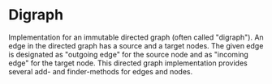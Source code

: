 # Digraph

Implementation for an immutable directed graph (often called "digraph"). An edge in the directed graph has a source and a target nodes. The given edge is designated as "outgoing edge" for the source node and as "incoming edge" for the target node. This directed graph implementation provides several add- and finder-methods for edges and nodes.
